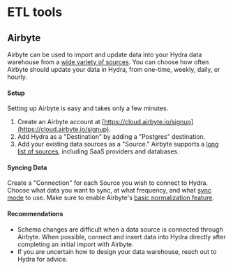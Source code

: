 # ETL tools

## Airbyte

Airbyte can be used to import and update data into your Hydra data warehouse from a [wide variety of sources](https://docs.airbyte.com/integrations/sources). You can choose how often Airbyte should update your data in Hydra, from one-time, weekly, daily, or hourly.

#### Setup

Setting up Airbyte is easy and takes only a few minutes.

1. Create an Airbyte account at [https://cloud.airbyte.io/signup](https://cloud.airbyte.io/signup).
2. Add Hydra as a "Destination" by adding a "Postgres" destination.
3. Add your existing data sources as a "Source." Airbyte supports a [long list of sources](https://docs.airbyte.com/integrations/sources), including SaaS providers and databases.

#### Syncing Data

Create a "Connection" for each Source you wish to connect to Hydra. Choose what data you want to sync, at what frequency, and what [sync mode](https://docs.airbyte.com/understanding-airbyte/connections) to use. Make sure to enable Airbyte's [basic normalization feature](https://docs.airbyte.com/understanding-airbyte/basic-normalization).

#### Recommendations

- Schema changes are difficult when a data source is connected through Airbyte. When possible, connect and insert data into Hydra directly after completing an initial import with Airbyte.
- If you are uncertain how to design your data warehouse, reach out to Hydra for advice.

